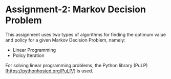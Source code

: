# Assignment-2: Markov Decision Problem
This assignment uses two types of algorithms for finding the optimum value and policy for a given Markov Decision Problem, namely:
* Linear Programming
* Policy Iteration

For solving linear programming problems, the Python library (PuLP)[https://pythonhosted.org/PuLP/] is used.